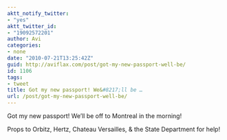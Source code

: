 ```yaml
---
aktt_notify_twitter:
- "yes"
aktt_twitter_id:
- "19092572201"
author: Avi
categories:
- none
date: "2010-07-21T13:25:42Z"
guid: http://aviflax.com/post/got-my-new-passport-well-be/
id: 1106
tags:
- tweet
title: Got my new passport! We&#8217;ll be …
url: /post/got-my-new-passport-well-be/
---
```

Got my new passport! We&#8217;ll be off to Montreal in the morning!

Props to Orbitz, Hertz, Chateau Versailles, & the State Department for help!